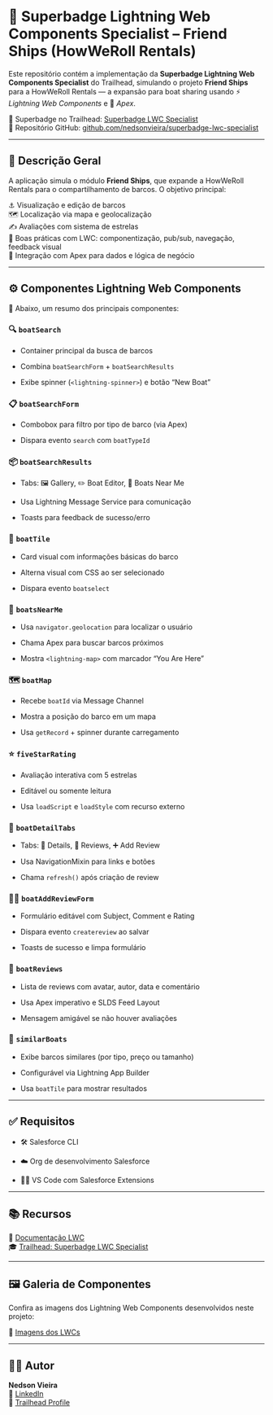 # 🚤 Superbadge Lightning Web Components Specialist – Friend Ships (HowWeRoll Rentals)

Este repositório contém a implementação da **Superbadge Lightning Web Components Specialist** do Trailhead, simulando o projeto **Friend Ships** para a HowWeRoll Rentals — a expansão para boat sharing usando ⚡ _Lightning Web Components_ e 🧠 _Apex_.

🔗 Superbadge no Trailhead: [Superbadge LWC Specialist](https://trailhead.salesforce.com/pt-BR/content/learn/superbadges/superbadge_lwc_specialist)  
🔗 Repositório GitHub: [github.com/nedsonvieira/superbadge-lwc-specialist](https://github.com/nedsonvieira/superbadge-lwc-specialist)

---

## 🎯 Descrição Geral

A aplicação simula o módulo **Friend Ships**, que expande a HowWeRoll Rentals para o compartilhamento de barcos. O objetivo principal:

⚓️ Visualização e edição de barcos  
🗺️ Localização via mapa e geolocalização  
✍️ Avaliações com sistema de estrelas  
🧩 Boas práticas com LWC: componentização, pub/sub, navegação, feedback visual  
🚀 Integração com Apex para dados e lógica de negócio

---

## ⚙️ Componentes Lightning Web Components

🧱 Abaixo, um resumo dos principais componentes:

### 🔍 `boatSearch`

- Container principal da busca de barcos
    
- Combina `boatSearchForm` + `boatSearchResults`
    
- Exibe spinner (`<lightning-spinner>`) e botão “New Boat”
    

### 📋 `boatSearchForm`

- Combobox para filtro por tipo de barco (via Apex)
    
- Dispara evento `search` com `boatTypeId`
    

### 📦 `boatSearchResults`

- Tabs: 🖼️ Gallery, ✏️ Boat Editor, 📍 Boats Near Me
    
- Usa Lightning Message Service para comunicação
    
- Toasts para feedback de sucesso/erro
    

### 🧩 `boatTile`

- Card visual com informações básicas do barco
    
- Alterna visual com CSS ao ser selecionado
    
- Dispara evento `boatselect`
    

### 📍 `boatsNearMe`

- Usa `navigator.geolocation` para localizar o usuário
    
- Chama Apex para buscar barcos próximos
    
- Mostra `<lightning-map>` com marcador “You Are Here”
    

### 🗺️ `boatMap`

- Recebe `boatId` via Message Channel
    
- Mostra a posição do barco em um mapa
    
- Usa `getRecord` + spinner durante carregamento
    

### ⭐ `fiveStarRating`

- Avaliação interativa com 5 estrelas
    
- Editável ou somente leitura
    
- Usa `loadScript` e `loadStyle` com recurso externo
    

### 🧾 `boatDetailTabs`

- Tabs: 📄 Details, 📝 Reviews, ➕ Add Review
    
- Usa NavigationMixin para links e botões
    
- Chama `refresh()` após criação de review
    

### 🧑‍⚖️ `boatAddReviewForm`

- Formulário editável com Subject, Comment e Rating
    
- Dispara evento `createreview` ao salvar
    
- Toasts de sucesso e limpa formulário
    

### 🧠 `boatReviews`

- Lista de reviews com avatar, autor, data e comentário
    
- Usa Apex imperativo e SLDS Feed Layout
    
- Mensagem amigável se não houver avaliações
    

### 🤝 `similarBoats`

- Exibe barcos similares (por tipo, preço ou tamanho)
    
- Configurável via Lightning App Builder
    
- Usa `boatTile` para mostrar resultados
    

---

## ✅ Requisitos

- 🛠️ Salesforce CLI
    
- ☁️ Org de desenvolvimento Salesforce
    
- 🧑‍💻 VS Code com Salesforce Extensions
    

---

## 📚 Recursos

📘 [Documentação LWC](https://developer.salesforce.com/docs/component-library/documentation/en/lwc)  
🎓 [Trailhead: Superbadge LWC Specialist](https://trailhead.salesforce.com/pt-BR/content/learn/superbadges/superbadge_lwc_specialist)

---

## 🖼️ Galeria de Componentes

Confira as imagens dos Lightning Web Components desenvolvidos neste projeto:

📂 [Imagens dos LWCs](https://github.com/nedsonvieira/superbadge-lwc-specialist/tree/main/img-lwc)

---

## 👨‍💻 Autor

**Nedson Vieira**  
🔗 [LinkedIn](https://www.linkedin.com/in/nedsonvieira)  
🌟 [Trailhead Profile](https://www.salesforce.com/trailblazer/qnc912aeuektcnhbvp)